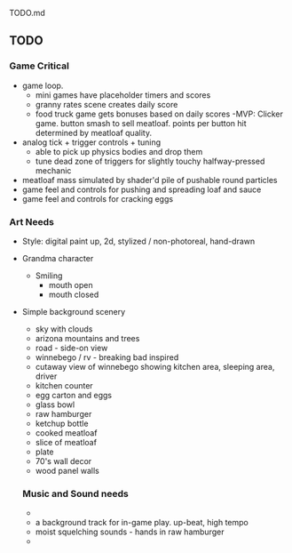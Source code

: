 TODO.md
## TODO
### Game Critical
- game loop.
  - mini games have placeholder timers and scores
  - granny rates scene creates daily score
  - food truck game gets bonuses based on daily scores
    -MVP: Clicker game. button smash to sell meatloaf. points per button hit determined by meatloaf quality.
- analog tick + trigger controls + tuning
  - able to pick up physics bodies and drop them
  - tune dead zone of triggers for slightly touchy halfway-pressed mechanic
- meatloaf mass simulated by shader'd pile of pushable round particles
- game feel and controls for pushing and spreading loaf and sauce
- game feel and controls for cracking eggs

### Art Needs
- Style: digital paint up, 2d, stylized / non-photoreal, hand-drawn
- Grandma character
  - Smiling
    - mouth open
    - mouth closed
- Simple background scenery
  - sky with clouds
  - arizona mountains and trees
  - road - side-on view
  - winnebego / rv - breaking bad inspired
  - cutaway view of winnebego showing kitchen area, sleeping area, driver
  - kitchen counter
  - egg carton and eggs
  - glass bowl
  - raw hamburger
  - ketchup bottle
  - cooked meatloaf
  - slice of meatloaf
  - plate
  - 70's wall decor
  - wood panel walls

  ### Music and Sound needs
  - 
  - a background track for in-game play. up-beat, high tempo
  - moist squelching sounds - hands in raw hamburger
  - 
